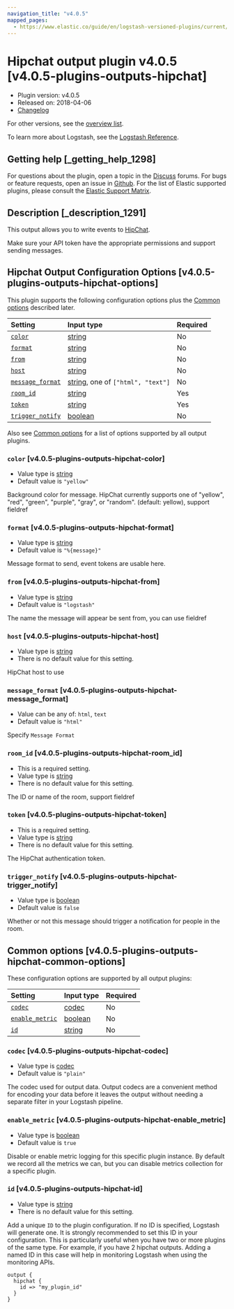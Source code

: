 ```yaml
---
navigation_title: "v4.0.5"
mapped_pages:
  - https://www.elastic.co/guide/en/logstash-versioned-plugins/current/v4.0.5-plugins-outputs-hipchat.html
---
```


# Hipchat output plugin v4.0.5 [v4.0.5-plugins-outputs-hipchat]

* Plugin version: v4.0.5
* Released on: 2018-04-06
* [Changelog](https://github.com/logstash-plugins/logstash-output-hipchat/blob/v4.0.5/CHANGELOG.md)

For other versions, see the [overview list](output-hipchat-index.md).

To learn more about Logstash, see the [Logstash Reference](https://www.elastic.co/guide/en/logstash/current/index.html).

## Getting help [_getting_help_1298]

For questions about the plugin, open a topic in the [Discuss](http://discuss.elastic.co) forums. For bugs or feature requests, open an issue in [Github](https://github.com/logstash-plugins/logstash-output-hipchat). For the list of Elastic supported plugins, please consult the [Elastic Support Matrix](https://www.elastic.co/support/matrix#matrix_logstash_plugins).

## Description [_description_1291]

This output allows you to write events to [HipChat](https://www.hipchat.com/).

Make sure your API token have the appropriate permissions and support sending messages.

## Hipchat Output Configuration Options [v4.0.5-plugins-outputs-hipchat-options]

This plugin supports the following configuration options plus the [Common options](v4-0-5-plugins-outputs-hipchat.md#v4.0.5-plugins-outputs-hipchat-common-options) described later.

| Setting | Input type | Required |
| :- | :- | :- |
| [`color`](v4-0-5-plugins-outputs-hipchat.md#v4.0.5-plugins-outputs-hipchat-color) | [string](/lsr/value-types.md#string) | No |
| [`format`](v4-0-5-plugins-outputs-hipchat.md#v4.0.5-plugins-outputs-hipchat-format) | [string](/lsr/value-types.md#string) | No |
| [`from`](v4-0-5-plugins-outputs-hipchat.md#v4.0.5-plugins-outputs-hipchat-from) | [string](/lsr/value-types.md#string) | No |
| [`host`](v4-0-5-plugins-outputs-hipchat.md#v4.0.5-plugins-outputs-hipchat-host) | [string](/lsr/value-types.md#string) | No |
| [`message_format`](v4-0-5-plugins-outputs-hipchat.md#v4.0.5-plugins-outputs-hipchat-message_format) | [string](/lsr/value-types.md#string), one of `["html", "text"]` | No |
| [`room_id`](v4-0-5-plugins-outputs-hipchat.md#v4.0.5-plugins-outputs-hipchat-room_id) | [string](/lsr/value-types.md#string) | Yes |
| [`token`](v4-0-5-plugins-outputs-hipchat.md#v4.0.5-plugins-outputs-hipchat-token) | [string](/lsr/value-types.md#string) | Yes |
| [`trigger_notify`](v4-0-5-plugins-outputs-hipchat.md#v4.0.5-plugins-outputs-hipchat-trigger_notify) | [boolean](/lsr/value-types.md#boolean) | No |

Also see [Common options](v4-0-5-plugins-outputs-hipchat.md#v4.0.5-plugins-outputs-hipchat-common-options) for a list of options supported by all output plugins.

### `color` [v4.0.5-plugins-outputs-hipchat-color]

* Value type is [string](/lsr/value-types.md#string)
* Default value is `"yellow"`

Background color for message. HipChat currently supports one of "yellow", "red", "green", "purple", "gray", or "random". (default: yellow), support fieldref

### `format` [v4.0.5-plugins-outputs-hipchat-format]

* Value type is [string](/lsr/value-types.md#string)
* Default value is `"%{message}"`

Message format to send, event tokens are usable here.

### `from` [v4.0.5-plugins-outputs-hipchat-from]

* Value type is [string](/lsr/value-types.md#string)
* Default value is `"logstash"`

The name the message will appear be sent from, you can use fieldref

### `host` [v4.0.5-plugins-outputs-hipchat-host]

* Value type is [string](/lsr/value-types.md#string)
* There is no default value for this setting.

HipChat host to use

### `message_format` [v4.0.5-plugins-outputs-hipchat-message_format]

* Value can be any of: `html`, `text`
* Default value is `"html"`

Specify `Message Format`

### `room_id` [v4.0.5-plugins-outputs-hipchat-room_id]

* This is a required setting.
* Value type is [string](/lsr/value-types.md#string)
* There is no default value for this setting.

The ID or name of the room, support fieldref

### `token` [v4.0.5-plugins-outputs-hipchat-token]

* This is a required setting.
* Value type is [string](/lsr/value-types.md#string)
* There is no default value for this setting.

The HipChat authentication token.

### `trigger_notify` [v4.0.5-plugins-outputs-hipchat-trigger_notify]

* Value type is [boolean](/lsr/value-types.md#boolean)
* Default value is `false`

Whether or not this message should trigger a notification for people in the room.

## Common options [v4.0.5-plugins-outputs-hipchat-common-options]

These configuration options are supported by all output plugins:

| Setting | Input type | Required |
| :- | :- | :- |
| [`codec`](v4-0-5-plugins-outputs-hipchat.md#v4.0.5-plugins-outputs-hipchat-codec) | [codec](/lsr/value-types.md#codec) | No |
| [`enable_metric`](v4-0-5-plugins-outputs-hipchat.md#v4.0.5-plugins-outputs-hipchat-enable_metric) | [boolean](/lsr/value-types.md#boolean) | No |
| [`id`](v4-0-5-plugins-outputs-hipchat.md#v4.0.5-plugins-outputs-hipchat-id) | [string](/lsr/value-types.md#string) | No |

### `codec` [v4.0.5-plugins-outputs-hipchat-codec]

* Value type is [codec](/lsr/value-types.md#codec)
* Default value is `"plain"`

The codec used for output data. Output codecs are a convenient method for encoding your data before it leaves the output without needing a separate filter in your Logstash pipeline.

### `enable_metric` [v4.0.5-plugins-outputs-hipchat-enable_metric]

* Value type is [boolean](/lsr/value-types.md#boolean)
* Default value is `true`

Disable or enable metric logging for this specific plugin instance. By default we record all the metrics we can, but you can disable metrics collection for a specific plugin.

### `id` [v4.0.5-plugins-outputs-hipchat-id]

* Value type is [string](/lsr/value-types.md#string)
* There is no default value for this setting.

Add a unique `ID` to the plugin configuration. If no ID is specified, Logstash will generate one. It is strongly recommended to set this ID in your configuration. This is particularly useful when you have two or more plugins of the same type. For example, if you have 2 hipchat outputs. Adding a named ID in this case will help in monitoring Logstash when using the monitoring APIs.

```
output {
  hipchat {
    id => "my_plugin_id"
  }
}
```
